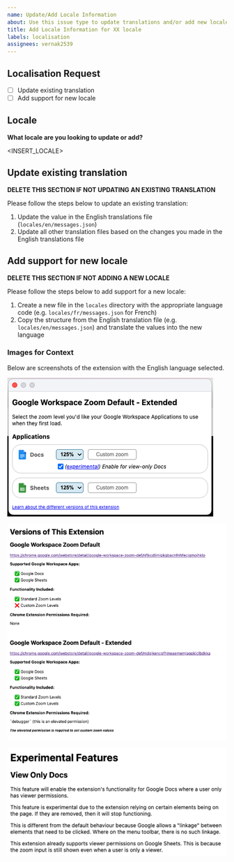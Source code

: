 ```yaml
---
name: Update/Add Locale Information
about: Use this issue type to update translations and/or add new locale support
title: Add Locale Information for XX locale
labels: localisation
assignees: vernak2539
---
```


## Localisation Request

- [ ] Update existing translation
- [ ] Add support for new locale

## Locale

**What locale are you looking to update or add?**

<INSERT_LOCALE>

## Update existing translation

**DELETE THIS SECTION IF NOT UPDATING AN EXISTING TRANSLATION**

Please follow the steps below to update an existing translation:

1. Update the value in the English translations file (`locales/en/messages.json`)
2. Update all other translation files based on the changes you made in the English translations file

## Add support for new locale

**DELETE THIS SECTION IF NOT ADDING A NEW LOCALE**

Please follow the steps below to add support for a new locale:

1. Create a new file in the `locales` directory with the appropriate language code (e.g. `locales/fr/messages.json` for French)
2. Copy the structure from the English translation file (e.g. `locales/en/messages.json`) and translate the values into the new language

### Images for Context

Below are screenshots of the extension with the English language selected.

![](https://raw.githubusercontent.com/vernak2539/chrome-extension-google-doc-default-zoom/main/.github/ISSUE_TEMPLATE/img-localisation-popup.png)

![](https://raw.githubusercontent.com/vernak2539/chrome-extension-google-doc-default-zoom/main/.github/ISSUE_TEMPLATE/img-localisation-page-versions.png)

![](https://raw.githubusercontent.com/vernak2539/chrome-extension-google-doc-default-zoom/main/.github/ISSUE_TEMPLATE/img-localisation-page-experimental-features.png)
